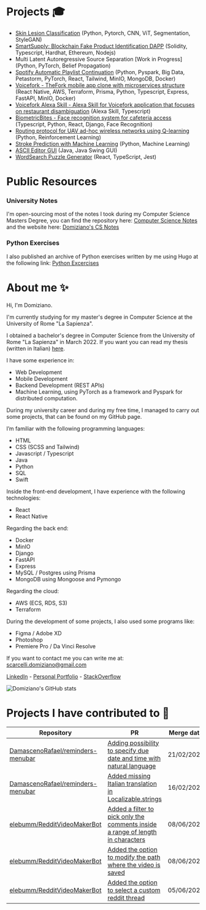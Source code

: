 # Projects 🎓
- [Skin Lesion Classification](https://github.com/DomizianoScarcelli/skin-lesion-classification) (Python, Pytorch, CNN, ViT, Segmentation, StyleGAN)
- [SmartSupply: Blockchain Fake Product Identification DAPP](https://github.com/AlessioLucciola/blockchain-and-distributed-ledger-project) (Solidity, Typescript, Hardhat, Ethereum, Nodejs)
- Multi Latent Autoregressive Source Separation [Work in Progress] (Python, PyTorch, Belief Propagation)
- [Spotify Automatic Playlist Continuation](https://github.com/DomizianoScarcelli/spotify-recommender) (Python, Pyspark, Big Data, Petastorm, PyTorch, React, Tailwind, MinIO, MongoDB, Docker)
- [Voicefork - TheFork mobile app clone with microservices structure](https://github.com/DomizianoScarcelli/voicefork) (React Native, AWS, Terraform, Prisma, Python, Typescript, Express, FastAPI, MinIO, Docker)
- [Voicefork Alexa Skill - Alexa Skill for Voicefork application that focuses on restaurant disambiguation](https://github.com/DomizianoScarcelli/voicefork-alexa-skill) (Alexa Skill, Typescript)
- [BiometricBites - Face recognition system for cafeteria access](https://github.com/DomizianoScarcelli/BiometricBites) (Typescript, Python, React, Django, Face Recognition)
- [Routing protocol for UAV ad-hoc wireless networks using Q-learning](https://github.com/DomizianoScarcelli/autonomous-networking) (Python, Reinforcement Learning)
- [Stroke Prediction with Machine Learning](https://github.com/DomizianoScarcelli/fundamentals-of-data-science) (Python, Machine Learning)
- [ASCII Editor GUI](https://github.com/DomizianoScarcelli/ascii-editor-refactor) (Java, Java Swing GUI)
- [WordSearch Puzzle Generator](https://github.com/DomizianoScarcelli/word-find-puzzle) (React, TypeScript, Jest)

# Public Resources
### University Notes
I'm open-sourcing most of the notes I took during my Computer Science Masters Degree, you can find the repository here: [Computer Science Notes](https://github.com/DomizianoScarcelli/computer-science-sapienza-notes) and the website here: [Domiziano's CS Notes](https://domiziano-cs-notes.netlify.com)
### Python Exercises
I also published an archive of Python exercises written by me using Hugo at the following link: [Python Excercises](https://python-exercises.netlify.com)
# About me ✨
Hi, I'm Domiziano.

I'm currently studying for my master's degree in Computer Science at the University of Rome "La Sapienza". 

I obtained a bachelor's degree in Computer Science from the University of Rome "La Sapienza" in March 2022. If you want you can read my thesis (written in Italian) [here](https://github.com/DomizianoScarcelli/bachelor-thesis).

I have some experience in:
- Web Development
- Mobile Development
- Backend Development (REST APIs)
- Machine Learning, using PyTorch as a framework and Pyspark for distributed computation.

During my university career and during my free time, I managed to carry out some projects, that can be found on my GitHub page. 

I’m familiar with the following programming languages:
- HTML
- CSS (SCSS and Tailwind)
- Javascript / Typescript
- Java
- Python
- SQL 
- Swift

Inside the front-end development, I have experience with the following technologies:
- React
- React Native

Regarding the back end:
- Docker
- MinIO
- Django
- FastAPI
- Express
- MySQL / Postgres using Prisma
- MongoDB using Mongoose and Pymongo

Regarding the cloud:
- AWS (ECS, RDS, S3)
- Terraform

During the development of some projects, I also used some programs like:
- Figma / Adobe XD
- Photoshop
- Premiere Pro / Da Vinci Resolve

If you want to contact me you can write me at: [scarcelli.domiziano@gmail.com](mailto:scarcelli.domiziano@gmail.com)

[LinkedIn](https://www.linkedin.com/in/domiziano-scarcelli/) - [Personal Portfolio](https://domiziano.netlify.com) - [StackOverflow](https://stackoverflow.com/users/10421242/domiziano-scarcelli)

![Domiziano's GitHub stats](https://github-readme-stats.vercel.app/api?username=DomizianoScarcelli&show_icons=true&theme=radical)


# Projects I have contributed to 🙏

| Repository                                                                                | PR                                                                                                                                         | Merge date |
|-------------------------------------------------------------------------------------------|--------------------------------------------------------------------------------------------------------------------------------------------|------------|
| [DamascenoRafael/reminders-menubar](https://github.com/DamascenoRafael/reminders-menubar) | [Adding possibility to specify due date and time with natural language](https://github.com/DamascenoRafael/reminders-menubar/pull/105)     | 21/02/2023 |
| [DamascenoRafael/reminders-menubar](https://github.com/DamascenoRafael/reminders-menubar) | [Added missing Italian translation in Localizable.strings](https://github.com/DamascenoRafael/reminders-menubar/pull/106)                  | 16/02/2023 |
| [elebumm/RedditVideoMakerBot](https://github.com/elebumm/RedditVideoMakerBot)             | [Added a filter to pick only the comments inside a range of length in characters](https://github.com/elebumm/RedditVideoMakerBot/pull/261) | 08/06/2022 |
| [elebumm/RedditVideoMakerBot](https://github.com/elebumm/RedditVideoMakerBot)             | [Added the option to modify the path where the video is saved](https://github.com/elebumm/RedditVideoMakerBot/pull/333/)                   | 08/06/2022 |
| [elebumm/RedditVideoMakerBot](https://github.com/elebumm/RedditVideoMakerBot)             | [Added the option to select a custom reddit thread](https://github.com/elebumm/RedditVideoMakerBot/pull/238)                               | 05/06/2022 |
  
